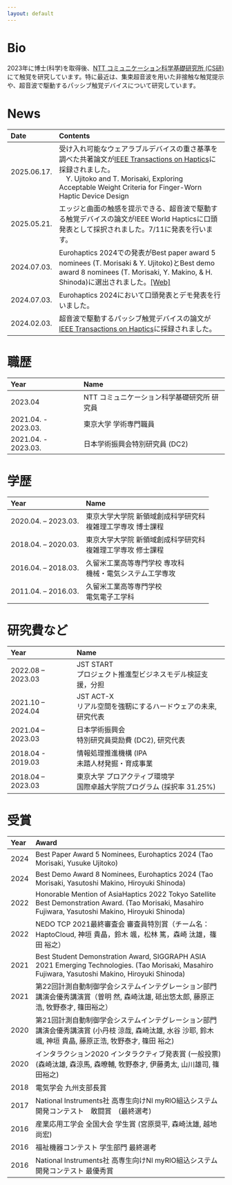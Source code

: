 ```yaml
---
layout: default
---
```

# Bio 
2023年に博士(科学)を取得後、[NTT コミュニケーション科学基礎研究所 (CS研)](https://www.rd.ntt/cs/team_project/human/interface/)にて触覚を研究しています。特に最近は、集束超音波を用いた非接触な触覚提示や、超音波で駆動するパッシブ触覚デバイスについて研究しています。

# News

|Date|Contents|
| :--- | :--- |
|2025.06.17.|受け入れ可能なウェアラブルデバイスの重さ基準を調べた共著論文が[IEEE Transactions on Haptics](https://ieeexplore.ieee.org/document/11037560)に採録されました。<br>　Y. Ujitoko and T. Morisaki, Exploring Acceptable Weight Criteria for Finger-Worn Haptic Device Design|
|2025.05.21.|エッジと曲面の触感を提示できる、超音波で駆動する触覚デバイスの論文がIEEE World Hapticsに口頭発表として採択されました。7/11に発表を行います。|
|2024.07.03.|Eurohaptics 2024での発表がBest paper award 5 nominees (T. Morisaki & Y. Ujitoko)とBest demo award 8 nominees (T. Morisaki, Y. Makino, & H. Shinoda)に選出されました。[\[Web\]](https://eurohaptics.org/ehc2024/award/)|
|2024.07.03.|Eurohaptics 2024において口頭発表とデモ発表を行いました。|
|2024.02.03.|超音波で駆動するパッシブ触覚デバイスの論文が[IEEE Transactions on Haptics](https://ieeexplore.ieee.org/document/10428111)に採録されました。|

# 職歴

|Year|Name|
| :--- | :--- |
|2023.04| NTT コミュニケーション科学基礎研究所 研究員|
|2021.04. - 2023.03.|東京大学 学術専門職員|
|2021.04. - 2023.03.|日本学術振興会特別研究員 (DC2)|

# 学歴

|Year|Name|
| :--- | :--- |
|2020.04. – 2023.03.|東京大学大学院 新領域創成科学研究科<br>複雑理工学専攻 博士課程|
|2018.04. – 2020.03.|東京大学大学院 新領域創成科学研究科<br>複雑理工学専攻 修士課程|
|2016.04. – 2018.03.|久留米工業高等専門学校 専攻科<br>機械・電気システム工学専攻|
|2011.04. – 2016.03.|久留米工業高等専門学校<br>電気電子工学科 |

# 研究費など

|Year|Name|
| :--- | :--- |
|2022.08 – 2023.03| JST START<br>プロジェクト推進型ビジネスモデル検証支援，分担 |
|2021.10 – 2024.04| JST ACT-X<br>リアル空間を強靭にするハードウェアの未来, 研究代表 |
|2021.04 – 2023.03|日本学術振興会<br>特別研究員奨励費 (DC2), 研究代表|
|2018.04 - 2019.03|情報処理推進機構 (IPA<br>未踏人材発掘・育成事業|
|2018.04 – 2023.03|東京大学 プロアクティブ環境学<br>国際卓越大学院プログラム (採択率 31.25%)|

# 受賞

|Year|Award|
| :--- | :--- |
| 2024 | Best Paper Award 5 Nominees, Eurohaptics 2024 (Tao Morisaki, Yusuke Ujitoko) |
| 2024 | Best Demo Award 8 Nominees, Eurohaptics 2024 (Tao Morisaki, Yasutoshi Makino, Hiroyuki Shinoda)|
| 2022 |Honorable Mention of AsiaHaptics 2022 Tokyo Satellite Best Demonstration Award. (Tao Morisaki, Masahiro Fujiwara, Yasutoshi Makino, Hiroyuki Shinoda)|
| 2022 | NEDO TCP 2021最終審査会 審査員特別賞（チーム名：HaptoCloud, 神垣 貴晶，鈴木 颯，松林 篤，森崎 汰雄，篠田 裕之）|
| 2021 | Best Student Demonstration Award, SIGGRAPH ASIA 2021 Emerging Technologies. (Tao Morisaki, Masahiro Fujiwara, Yasutoshi Makino, Hiroyuki Shinoda)|
| 2021 | 第22回計測自動制御学会システムインテグレーション部門講演会優秀講演賞（曽明 然, 森崎汰雄, 砥出悠太郎, 藤原正浩, 牧野泰才, 篠田裕之）|
| 2020 | 第21回計測自動制御学会システムインテグレーション部門講演会優秀講演賞 (小丹枝 涼哉, 森崎汰雄, 水谷 沙耶, 鈴木 颯, 神垣 貴晶, 藤原正浩, 牧野泰才, 篠田 裕之)|
| 2020 | インタラクション2020 インタラクティブ発表賞 (一般投票) (森崎汰雄, 森涼馬, 森暸輔, 牧野泰才, 伊藤勇太, 山川雄司, 篠田裕之)|
| 2018 | 電気学会 九州支部長賞|
| 2017 | National Instruments社 高専生向けNI myRIO組込システム開発コンテスト　敢闘賞　(最終選考)|
| 2016 | 産業応用工学会 全国大会 学生賞 (宮原奨平, 森崎汰雄, 越地尚宏)|
| 2016 | 福祉機器コンテスト 学生部門 最終選考|
| 2016 | National Instruments社 高専生向けNI myRIO組込システム開発コンテスト 最優秀賞|


